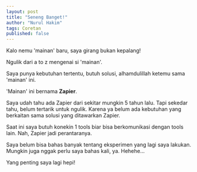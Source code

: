 ```yaml
---
layout: post
title: "Seneng Banget!"
author: "Nurul Hakim"
tags: Coretan
published: false
---
```


Kalo nemu 'mainan' baru, saya girang bukan kepalang!

Ngulik dari a to z mengenai si 'mainan'.

Saya punya kebutuhan tertentu, butuh solusi, alhamdulillah ketemu sama 'mainan' ini.

'Mainan' ini bernama **Zapier**.

Saya udah tahu ada Zapier dari sekitar mungkin 5 tahun lalu. Tapi sekedar tahu, belum tertarik untuk ngulik. Karena ya belum ada kebutuhan yang berkaitan sama solusi yang ditawarkan Zapier.

Saat ini saya butuh konekin 1 tools biar bisa berkomunikasi dengan tools lain. Nah, Zapier jadi perantaranya.

Saya belum bisa bahas banyak tentang eksperimen yang lagi saya lakukan. Mungkin juga nggak perlu saya bahas kali, ya. Hehehe...

Yang penting saya lagi hepi!
